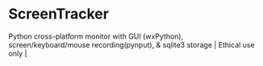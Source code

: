 # ScreenTracker
Python cross-platform monitor with GUI (wxPython), screen/keyboard/mouse recording(pynput), &amp; sqlite3 storage | Ethical use only |
